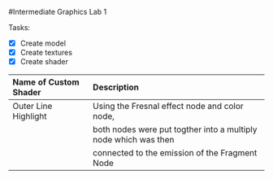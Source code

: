 #Intermediate Graphics Lab 1

 Tasks:
- [x] Create model
- [x] Create textures
- [x] Create shader

| Name of Custom Shader    | Description |
| :---                     | :---   |
| Outer Line Highlight     | Using the Fresnal effect node and color node,
|                          | both nodes were put togther into a multiply node which was then 
|                          | connected to the emission of the Fragment Node
 

